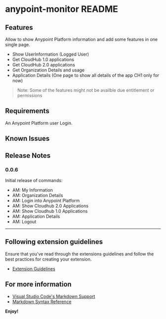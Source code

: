 # anypoint-monitor README

## Features

Allow to show Anypoint Platform information and add some features in one single page.

- Show UserInformation (Logged User)
- Get CloudHub 1.0 applications
- Get CloudHub 2.0 applications
- Get Organization Details and usage
- Application Details (One page to show all details of the app CH1 only for now)

> Note: Some of the features might not be availble due entitlement or permissions

## Requirements

An Anypoint Platform user Login.

## Known Issues

## Release Notes

### 0.0.6

Initial release of commands:

- AM: My Information
- AM: Organization Details
- AM: Login into Anypoint Platform
- AM: Show Cloudhub 2.0 Applications
- AM: Show Cloudhub 1.0 Applications
- AM: Application Details
- AM: Logout

---

## Following extension guidelines

Ensure that you've read through the extensions guidelines and follow the best practices for creating your extension.

- [Extension Guidelines](https://code.visualstudio.com/api/references/extension-guidelines)

## For more information

- [Visual Studio Code's Markdown Support](http://code.visualstudio.com/docs/languages/markdown)
- [Markdown Syntax Reference](https://help.github.com/articles/markdown-basics/)

**Enjoy!**
